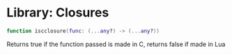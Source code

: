 # Library: Closures

```lua
function iscclosure(func: (...any?) -> (...any?))
```
Returns true if the function passed is made in C, returns false if made in Lua
